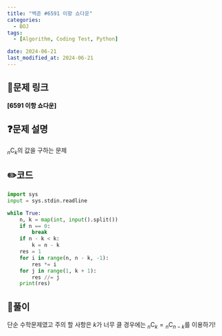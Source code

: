 ```yaml
---
title: "백준 #6591 이항 쇼다운"
categories:
  - BOJ
tags:
  - [Algorithm, Coding Test, Python]

date: 2024-06-21
last_modified_at: 2024-06-21
---
```


## :link:문제 링크

<a href="https://www.acmicpc.net/problem/6591" style="text-decoration:none; color:black; font-weight:bold" target="_blank">[6591 이항 쇼다운]</a>

## :question:문제 설명

${}_n \mathrm{C} {}_k$의 값을 구하는 문제

## :pencil2:코드

```python
import sys
input = sys.stdin.readline

while True:
    n, k = map(int, input().split())
    if n == 0:
        break
    if n - k < k:
        k = n - k
    res = 1
    for i in range(n, n - k, -1):
        res *= i
    for j in range(1, k + 1):
        res //= j
    print(res)
```

## :memo:풀이

단순 수학문제였고 주의 할 사항은 $k$가 너무 클 경우에는
${}_{n} \mathrm{C} {}_{k} = {}_{n} \mathrm{C} {}_{n-k}$를 이용하기!
